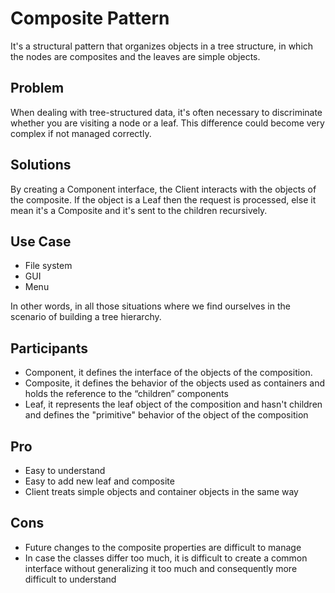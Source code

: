 # Composite Pattern

It's a structural pattern that organizes objects in a tree structure, in which the nodes are composites and the leaves are simple objects.

## Problem

When dealing with tree-structured data, it's often necessary to discriminate whether you are visiting a node or a leaf.
This difference could become very complex if not managed correctly.

## Solutions

By creating a Component interface, the Client interacts with the objects of the composite.
If the object is a Leaf then the request is processed, else it mean it's a Composite and it's sent to the children recursively.

## Use Case


- File system
- GUI
- Menu

In other words, in all those situations where we find ourselves in the scenario of building a tree hierarchy.

## Participants

- Component, it defines the interface of the objects of the composition.
- Composite, it defines the behavior of the objects used as containers and holds the reference to the “children” components
- Leaf, it represents the leaf object of the composition and hasn't children and defines the "primitive" behavior of the object of the composition

## Pro

- Easy to understand
- Easy to add new leaf and composite
- Client treats simple objects and container objects in the same way

## Cons

- Future changes to the composite properties are difficult to manage
- In case the classes differ too much, it is difficult to create a common interface without generalizing it too much and consequently more difficult to understand
